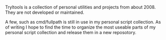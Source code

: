 Tryltools is a collection of personal utilities and projects from about 2008. They are not developed or maintained.

A few, such as cmd/fullpath is still in use in my personal script collection.
As of writing I hope to find the time to organize the most useable parts of my personal script collection and release them in a new reposotory.
